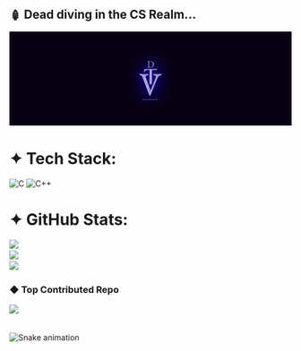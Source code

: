 ## 𝥔 Dead diving in the CS Realm...

![Logo](github-banner.png)

# ✦ Tech Stack:
![C](https://img.shields.io/badge/c-%2300599C.svg?style=for-the-badge&logo=c&logoColor=white) ![C++](https://img.shields.io/badge/c++-%2300599C.svg?style=for-the-badge&logo=c%2B%2B&logoColor=white)
# ✦ GitHub Stats:
![](https://github-readme-stats.vercel.app/api?username=ValgoTheDEAD&theme=blue_navy&hide_border=false&include_all_commits=false&count_private=true)<br/>
![](https://nirzak-streak-stats.vercel.app/?user=ValgoTheDEAD&theme=blue_navy&hide_border=false)<br/>
![](https://github-readme-stats.vercel.app/api/top-langs/?username=ValgoTheDEAD&theme=blue_navy&hide_border=false&include_all_commits=false&count_private=true&layout=compact)


### ◆ Top Contributed Repo
![](https://github-contributor-stats.vercel.app/api?username=ValgoTheDEAD&limit=5&theme=blue_navy&combine_all_yearly_contributions=true)

<!-- Proudly created with GPRM ( https://gprm.itsvg.in ) -->
<br clear="both">

<img src="https://raw.githubusercontent.com/maurodesouza/maurodesouza/output/snake.svg" alt="Snake animation" />

###
